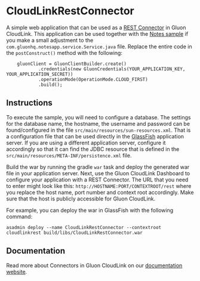 
CloudLinkRestConnector
===========

A simple web application that can be used as a [REST Connector](http://docs.gluonhq.com/cloudlink/connectors.html#_rest_connector)
in Gluon CloudLink. This application can be used together with the [Notes sample](https://bitbucket.org/gluon-oss/samples/src/master/Notes)
if you make a small adjustment to the `com.gluonhq.notesapp.service.Service.java` file. Replace the entire code in the
`postConstruct()` method with the following:

```
    gluonClient = GluonClientBuilder.create()
            .credentials(new GluonCredentials(YOUR_APPLICATION_KEY, YOUR_APPLICATION_SECRET))
            .operationMode(OperationMode.CLOUD_FIRST)
            .build();
```

Instructions
------------
To execute the sample, you will need to configure a database. The settings for the database name, the hostname,
the username and password can be found/configured in the file `src/main/resources/sun-resources.xml`. That is a
configuration file that can be used directly in the [GlassFish](https://glassfish.java.net/) application server.
If you are using a different application server, configure it accordingly so that it can find the JDBC resource
that is defined in the `src/main/resources/META-INF/persistence.xml` file.

Build the war by running the gradle `war` task and deploy the generated war file in your application server. Next,
use the Gluon CloudLink Dashboard to configure your application with a REST Connector. The URL that you need to enter
might look like this: `http://HOSTNAME:PORT/CONTEXTROOT/rest` where you replace the host name, port number and context
root accordingly. Make sure that the host is publicly accessible for Gluon CloudLink.

For example, you can deploy the war in GlassFish with the following command:

`asadmin deploy --name CloudLinkRestConnector --contextroot cloudlinkrest build/libs/CloudLinkRestConnector.war`

Documentation
-------------

Read more about Connectors in Gluon CloudLink on our [documentation website](http://docs.gluonhq.com/cloudlink/connectors.html).
